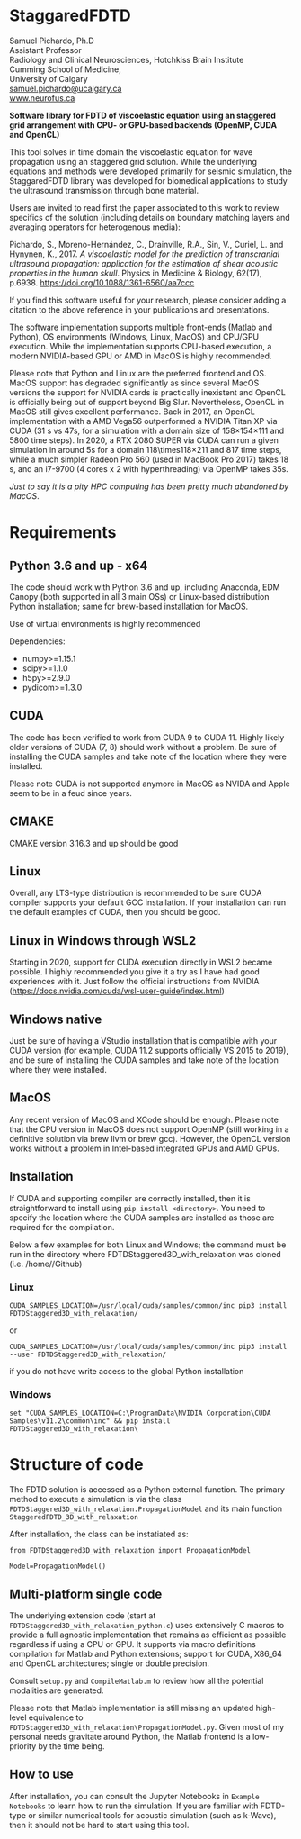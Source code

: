 StaggaredFDTD
=============
Samuel Pichardo, Ph.D  
Assistant Professor  
Radiology and Clinical Neurosciences, Hotchkiss Brain Institute  
Cumming School of Medicine,  
University of Calgary   
samuel.pichardo@ucalgary.ca  
www.neurofus.ca

**Software library for FDTD of viscoelastic equation using an staggered grid arrangement with  CPU- or GPU-based backends (OpenMP, CUDA and OpenCL)**

This tool solves in time domain the viscoelastic equation for wave propagation using an staggered grid solution. While the underlying equations and methods were  developed primarily for seismic simulation, the StaggaredFDTD library was developed for biomedical applications to study the ultrasound transmission through bone material.

Users are invited to read first the paper associated to this work to review specifics of the solution (including details on boundary matching layers and averaging operators for heterogenous media):

  Pichardo, S., Moreno-Hernández, C., Drainville, R.A., Sin, V., Curiel, L. and Hynynen, K., 2017. *A viscoelastic model for the prediction of transcranial ultrasound propagation: application for the estimation of shear acoustic properties in the human skull*. Physics in Medicine & Biology, 62(17), p.6938. https://doi.org/10.1088/1361-6560/aa7ccc

If you find this software useful for your research, please consider adding a citation to the above reference in your publications and presentations.

The software implementation supports multiple front-ends (Matlab and Python), OS environments (Windows, Linux, MacOS) and CPU/GPU execution. While the implementation supports CPU-based execution, a modern NVIDIA-based GPU or AMD in MacOS is highly recommended.

Please note that Python and Linux are the preferred frontend and OS. MacOS support has degraded significantly as since several MacOS versions the support for NVIDIA cards is practically inexistent and OpenCL is officially being out of support beyond Big Slur. Nevertheless, OpenCL in MacOS still gives excellent performance. Back in 2017,  an OpenCL implementation with a AMD Vega56 outperformed a NVIDIA Titan XP via CUDA (31 s vs 47s, for a simulation with a domain size of 158$\times$154$\times$111 and 5800 time steps). In 2020, a RTX 2080 SUPER via CUDA can run a given simulation in around 5s for a domain 118\times$118\times$211 and 817 time steps, while a much simpler Radeon Pro 560 (used in MacBook Pro 2017) takes 18 s, and an i7-9700 (4 cores x 2 with hyperthreading) via OpenMP takes 35s.

*Just to say it is a pity HPC computing has been pretty much abandoned by MacOS*.

# Requirements
## Python 3.6 and up - x64
The code should work with Python 3.6 and up, including Anaconda, EDM Canopy (both supported in all 3 main OSs) or Linux-based distribution Python installation; same for brew-based installation for MacOS.

Use of virtual environments is highly recommended

Dependencies:
* numpy>=1.15.1
* scipy>=1.1.0
* h5py>=2.9.0
* pydicom>=1.3.0


## CUDA
The code has been verified to work from CUDA 9 to CUDA 11. Highly likely older versions of CUDA (7, 8) should work without a problem. Be sure of installing the CUDA samples and take note of the location where they were installed.

Please note CUDA is not supported anymore in MacOS as NVIDA and Apple seem to be in a feud since years.
## CMAKE
CMAKE version 3.16.3 and up should be good
## Linux
Overall, any LTS-type distribution is recommended to be sure CUDA compiler supports your default GCC installation. If your installation can run the default examples of CUDA, then you should be good.
## Linux in Windows through WSL2
Starting in 2020, support for CUDA execution directly in WSL2 became possible. I highly recommended you give it a try as I have had good experiences with it. Just follow the official instructions from NVIDIA (https://docs.nvidia.com/cuda/wsl-user-guide/index.html)
## Windows native
Just be sure of having a VStudio installation that is compatible with your CUDA version (for example, CUDA 11.2 supports officially VS 2015 to 2019), and be sure of installing the CUDA samples and take note of the location where they were installed.

## MacOS
Any recent version of MacOS and XCode should be enough. Please note that the CPU version in MacOS does not support OpenMP (still working in a definitive solution via brew llvm or brew gcc). However, the OpenCL version works without a problem in Intel-based integrated GPUs and AMD GPUs.

## Installation
If CUDA and supporting compiler are correctly installed, then it is straightforward to install using `pip install <directory>`. You need to specify the location where the CUDA samples are installed as those are required for the compilation.

Below a few examples for both Linux and Windows; the command must be run in the directory where FDTDStaggered3D_with_relaxation was cloned (i.e. /home/<user>/Github)
### Linux
```
CUDA_SAMPLES_LOCATION=/usr/local/cuda/samples/common/inc pip3 install  FDTDStaggered3D_with_relaxation/
```
or
```
CUDA_SAMPLES_LOCATION=/usr/local/cuda/samples/common/inc pip3 install --user FDTDStaggered3D_with_relaxation/
```
if you do not have write access to the global Python installation
### Windows
```
set "CUDA_SAMPLES_LOCATION=C:\ProgramData\NVIDIA Corporation\CUDA Samples\v11.2\common\inc" && pip install  FDTDStaggered3D_with_relaxation\
```

# Structure of code
The FDTD solution is accessed as a Python external function. The primary method to execute a simulation is via the class
`FDTDStaggered3D_with_relaxation.PropagationModel` and its main function `StaggeredFDTD_3D_with_relaxation`

After installation, the class can be instatiated as:
```
from FDTDStaggered3D_with_relaxation import PropagationModel

Model=PropagationModel()
```


## Multi-platform single code
The underlying extension code (start at `FDTDStaggered3D_with_relaxation_python.c`) uses extensively C macros to provide a full agnostic implementation that remains as efficient as possible regardless if using a CPU or GPU. It supports via macro definitions compilation for Matlab and Python extensions; support for CUDA, X86_64 and OpenCL architectures; single or double precision.

Consult `setup.py` and `CompileMatlab.m` to review how all the potential modalities are generated.

Please note that Matlab implementation is still missing an updated high-level equivalence to `FDTDStaggered3D_with_relaxation\PropagationModel.py`. Given most of my personal needs gravitate around Python, the Matlab frontend is a low-priority by the time being.

## How to use
After installation, you can consult the Jupyter Notebooks in `Example Notebooks` to learn how to run the simulation. If you are familiar with FDTD-type or similar numerical tools for acoustic simulation (such as k-Wave), then it should not be hard to start using this tool.
